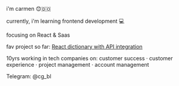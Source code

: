
i'm carmen 😊🇩🇴

currently, i'm learning frontend development 💻

focusing on React & Saas

fav project so far:
[React dictionary with API integration](https://github.com/cgbl-90/dictionary-project)

10yrs working in tech companies on: customer success · customer experience · project management · account management

Telegram: @cg_bl
